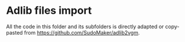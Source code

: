 # Adlib files import

All the code in this folder and its subfolders is directly adapted or copy-pasted from https://github.com/SudoMaker/adlib2vgm.